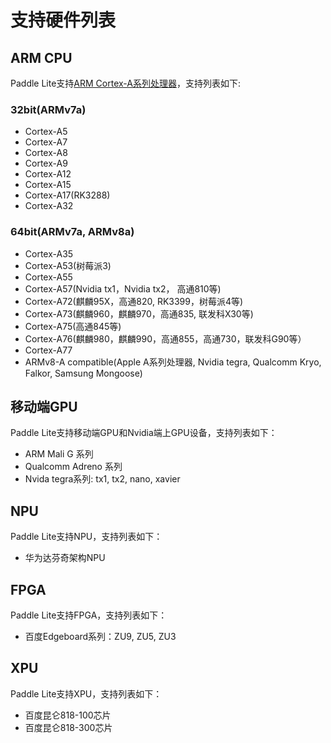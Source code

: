 
# 支持硬件列表


## ARM CPU
Paddle Lite支持[ARM Cortex-A系列处理器](https://en.wikipedia.org/wiki/ARM_Cortex-A)，支持列表如下:
### 32bit(ARMv7a)
- Cortex-A5
- Cortex-A7
- Cortex-A8
- Cortex-A9
- Cortex-A12
- Cortex-A15
- Cortex-A17(RK3288)
- Cortex-A32
### 64bit(ARMv7a, ARMv8a)
- Cortex-A35
- Cortex-A53(树莓派3)
- Cortex-A55
- Cortex-A57(Nvidia tx1，Nvidia tx2， 高通810等)
- Cortex-A72(麒麟95X，高通820, RK3399，树莓派4等)
- Cortex-A73(麒麟960，麒麟970，高通835, 联发科X30等)
- Cortex-A75(高通845等)
- Cortex-A76(麒麟980，麒麟990，高通855，高通730，联发科G90等）
- Cortex-A77
- ARMv8-A compatible(Apple A系列处理器, Nvidia tegra, Qualcomm Kryo, Falkor, Samsung Mongoose)

## 移动端GPU
Paddle Lite支持移动端GPU和Nvidia端上GPU设备，支持列表如下：
- ARM Mali G 系列
- Qualcomm Adreno 系列
- Nvida tegra系列: tx1, tx2, nano, xavier

## NPU
Paddle Lite支持NPU，支持列表如下：
- 华为达芬奇架构NPU

## FPGA
Paddle Lite支持FPGA，支持列表如下：
- 百度Edgeboard系列：ZU9, ZU5, ZU3

## XPU
Paddle Lite支持XPU，支持列表如下：
- 百度昆仑818-100芯片
- 百度昆仑818-300芯片

